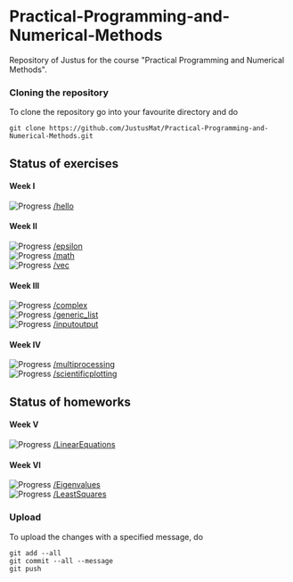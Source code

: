 # Practical-Programming-and-Numerical-Methods
Repository of Justus for the course "Practical Programming and Numerical Methods".
### Cloning the repository
To clone the repository go into your favourite directory and do 
```
git clone https://github.com/JustusMat/Practical-Programming-and-Numerical-Methods.git
```

## Status of exercises
#### Week I
![Progress](https://progress-bar.dev/100/?title=/hello) [/hello](/Exercises/hello) <br />
#### Week II
![Progress](https://progress-bar.dev/100/?title=/epsilon) [/epsilon](/Exercises/epsilon) <br />
![Progress](https://progress-bar.dev/100/?title=/math) [/math](/Exercises/math)<br />
![Progress](https://progress-bar.dev/100/?title=/vec) [/vec](/Exercises/vec)<br />
#### Week III
![Progress](https://progress-bar.dev/100/?title=/complex) [/complex](/Exercises/complex)<br />
![Progress](https://progress-bar.dev/100/?title=/generic_list) [/generic_list](/Exercises/generic_list)<br />
![Progress](https://progress-bar.dev/100/?title=/inputoutput) [/inputoutput](/Exercises/inputoutput)<br />
#### Week IV
![Progress](https://progress-bar.dev/100/?title=/multiprocessing) [/multiprocessing](/Exercises/multiprocessing)<br />
![Progress](https://progress-bar.dev/100/?title=/scientificplotting) [/scientificplotting](/Exercises/scientificplotting)<br />

## Status of homeworks
#### Week V
![Progress](https://progress-bar.dev/100/?title=/LinearEquations) [/LinearEquations](/Homeworks/LinearEquations)<br />
#### Week VI
![Progress](https://progress-bar.dev/95/?title=/Eigenvalues) [/Eigenvalues](/Homeworks/Eigenvalues)<br />
![Progress](https://progress-bar.dev/100/?title=/LeastSquares) [/LeastSquares](/Homeworks/LeastSquares)<br />


### Upload
To upload the changes with a specified message, do
```
git add --all
git commit --all --message
git push 
```